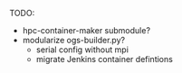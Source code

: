 TODO: 

- hpc-container-maker submodule?
- modularize ogs-builder.py?
    - serial config without mpi
    - migrate Jenkins container defintions
